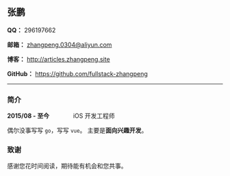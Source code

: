 ## 张鹏

**QQ：** 296197662

**邮箱：** zhangpeng.0304@aliyun.com

**博客：** <http://articles.zhangpeng.site>

**GitHub：** <https://github.com/fullstack-zhangpeng>

---

### 简介

**2015/08 - 至今**　　　　iOS 开发工程师

偶尔没事写写 `go`，写写 `vue`。
主要是**面向兴趣开发**。

### 致谢

感谢您花时间阅读，期待能有机会和您共事。
